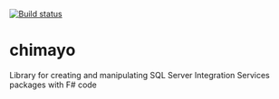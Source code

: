 [![Build status](https://ci.appveyor.com/api/projects/status/s2jxir4ghx8kui53/branch/master?svg=true)](https://ci.appveyor.com/project/SteveHorsfield/chimayo/branch/master)

# chimayo
Library for creating and manipulating SQL Server Integration Services packages with F# code

